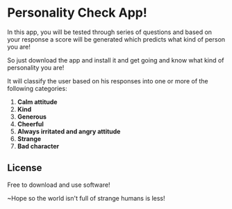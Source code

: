 # Personality Check App!
In this app, you will be tested through series of questions and based on your response a score will be generated which predicts what kind of person you are!

So just download the app and install it and get going and know what kind of personality you are!

It will classify the user based on his responses into one or more of the following categories:

1. **Calm attitude**
2. **Kind**
3. **Generous**
4. **Cheerful**
5. **Always irritated and angry attitude**
6. **Strange**
7. **Bad character**

## License 
Free to download and use software!

~Hope so the world isn't full of strange humans is less! 
